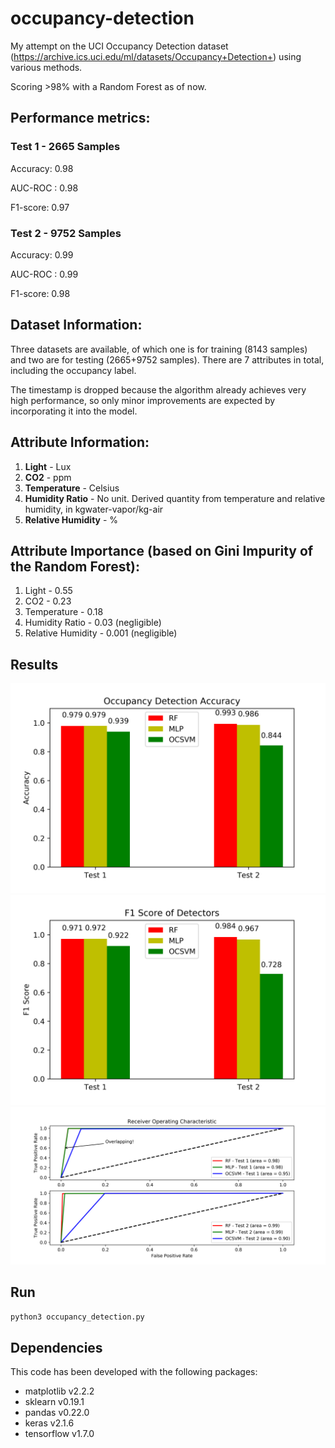 # occupancy-detection
My attempt on the UCI Occupancy Detection dataset (https://archive.ics.uci.edu/ml/datasets/Occupancy+Detection+) using various methods.

Scoring >98% with a Random Forest as of now.

## Performance metrics:

### Test 1 - 2665 Samples

Accuracy: 0.98

AUC-ROC : 0.98

F1-score: 0.97

### Test 2 - 9752 Samples

Accuracy: 0.99

AUC-ROC : 0.99

F1-score: 0.98

## Dataset Information:
Three datasets are available, of which one is for training (8143 samples) and two are for testing (2665+9752 samples). There are 7 attributes in total, including the occupancy label.

The timestamp is dropped because the algorithm already achieves very high performance, so only minor improvements are expected by incorporating it into the model.

## Attribute Information:
1. **Light** - Lux
2. **CO2** - ppm
3. **Temperature** - Celsius
4. **Humidity Ratio** - No unit. Derived quantity from temperature and relative humidity, in kgwater-vapor/kg-air 
5. **Relative Humidity** - %

## Attribute Importance (based on Gini Impurity of the Random Forest):
1. Light - 0.55
2. CO2 - 0.23
3. Temperature - 0.18
4. Humidity Ratio - 0.03  (negligible)
5. Relative Humidity - 0.001 (negligible)

## Results
![Accuracy](Results/Accuracy.png)
![F1-Score](Results/F1-Score.png)
![AUROC](Results/AUROC.png)

## Run
```python3 occupancy_detection.py```

## Dependencies
This code has been developed with the following packages:
* matplotlib v2.2.2
* sklearn v0.19.1
* pandas v0.22.0
* keras v2.1.6
* tensorflow v1.7.0
